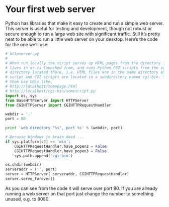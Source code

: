 # Your first web server

Python has libraries that make it easy to create and run a simple web
server. This server is useful for testing and development, though not
robust or secure enough to run a large web site with significant
traffic. Still it’s pretty neat to be able to run a little web server
on your desktop. Here’s the code for the one we’ll use:

``` python
# httpserver.py
#
# When run locally the script serves up HTML pages from the directory it
# lives in or is launched from, and runs Python CGI scripts from the cgi-bin
# directory located there, i.e. HTML files are in the same directory as the
# script and CGI scripts are located in a subdirectory named cgi-bin. To visit
# them use URLs like,
# http://localhost/somepage.html
# http://localhost/cgi-bin/somescript.py
import os, sys
from BaseHTTPServer import HTTPServer
from CGIHTTPServer import CGIHTTPRequestHandler

webdir = '.'
port = 80

print 'web directory "%s", port %s' % (webdir, port)

# Because Windows is brain dead ...
if sys.platform[:3] == 'win':
    CGIHTTPRequestHandler.have_popen2 = False
    CGIHTTPRequestHandler.have_popen3 = False
    sys.path.append('cgi-bin')

os.chdir(webdir)
serveraddr = ('', port)
server = HTTPServer( serveraddr, CGIHTTPRequestHandler)
server.serve_forever()
```

As you can see from the code it will serve over port 80. If you are
already running a web server on that port just change the number to
something unused, e.g. to 8080.
